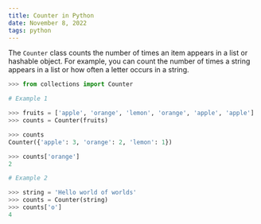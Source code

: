 ```yaml
---
title: Counter in Python
date: November 8, 2022
tags: python
---
```


The `Counter` class counts the number of times an item appears in a list or hashable object. For example, you can count the number of times a string appears in a list or how often a letter occurs in a string.

```python
>>> from collections import Counter

# Example 1

>>> fruits = ['apple', 'orange', 'lemon', 'orange', 'apple', 'apple']
>>> counts = Counter(fruits)

>>> counts
Counter({'apple': 3, 'orange': 2, 'lemon': 1})

>>> counts['orange']
2

# Example 2

>>> string = 'Hello world of worlds'
>>> counts = Counter(string)
>>> counts['o']
4
```
